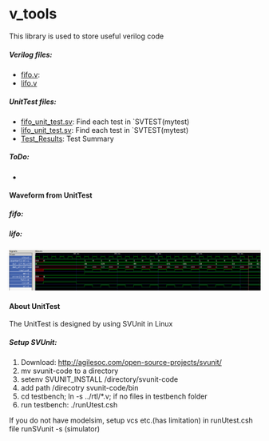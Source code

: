 # v_tools
This library is used to store useful verilog code


##### Verilog files:
- [fifo.v](rtl/fifo.v): 
- [lifo.v](rtl/lifo.v)
##### UnitTest files:
- [fifo_unit_test.sv](testbench/fifo_unit_test.sv): Find each test in \`SVTEST(mytest) 
- [lifo_unit_test.sv](testbench/lifo_unit_test.sv): Find each test in \`SVTEST(mytest) 
- [Test_Results](testbench/Test_Results): Test Summary

##### ToDo:
- 

#### Waveform from UnitTest
##### fifo:
##### lifo:
![alt text](https://github.com/xxxbano/Hardware_Calculator/blob/master/testbench/waveform/stack_1.png "Logo Title Text 1")

#### About UnitTest
The UnitTest is designed by using SVUnit in Linux

##### Setup SVUnit:
1. Download: http://agilesoc.com/open-source-projects/svunit/
2. mv svunit-code to a directory
3. setenv SVUNIT_INSTALL /directory/svunit-code 
4. add path /direcotry svunit-code/bin 
5. cd testbench; ln -s ../rtl/*.v; if no files in testbench folder 
6. run testbench: ./runUtest.csh 

If you do not have modelsim, setup vcs etc.(has limitation) in runUtest.csh file
runSVunit -s (simulator)

